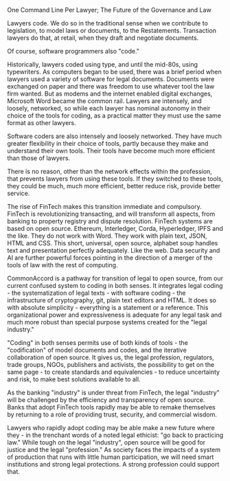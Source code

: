 One Command Line Per Lawyer; The Future of the Governance and Law

Lawyers code.  We do so in the traditional sense when we contribute to legislation, to model laws or documents, to the Restatements.  Transaction lawyers do that, at retail, when they draft and negotiate documents. 

Of course, software programmers also "code."  

Historically, lawyers coded using type, and until the mid-80s, using typewriters.  As computers began to be used, there was a brief period when lawyers used a variety of software for legal documents.  Documents were exchanged on paper and there was freedom to use whatever tool the law firm wanted.  But as modems and the internet enabled digital exchanges, Microsoft Word became the common rail.  Lawyers are intensely, and loosely, networked, so while each lawyer has nominal autonomy in their choice of the tools for coding, as a practical matter they must use the same format as other lawyers.

Software coders are also intensely and loosely networked.  They have much greater flexibility in their choice of tools, partly because they make and understand their own tools.  Their tools have become much more efficient than those of lawyers. 

There is no reason, other than the network effects within the profession, that prevents lawyers from using these tools.  If they switched to these tools, they could be much, much more efficient, better reduce risk, provide better service.

The rise of FinTech makes this transition immediate and compulsory.  FinTech is revolutionizing transacting, and will transform all aspects, from banking to property registry and dispute resolution.  FinTech systems are based on open source.   Ethereum, Interledger, Corda, Hyperledger, IPFS and the like.  They do not work with Word.  They work with plain text, JSON, HTML and CSS.  This short, universal, open source, alphabet soup handles text and presentation perfectly adequately.  Like the web.  Data security and AI are further powerful forces pointing in the direction of a merger of the tools of law with the rest of computing. 

CommonAccord is a pathway for transition of legal to open source, from our current confused system to coding in both senses.  It integrates legal coding - the systematization of legal texts - with software coding - the infrastructure of cryptography, git, plain text editors and HTML.  It does so with absolute simplicity - everything is a statement or a reference.  This organizational power and expressiveness is adequate for any legal task and much more robust than special purpose systems created for the "legal industry."

"Coding" in both senses permits use of both kinds of tools - the "codification" of model documents and codes, and the iterative collaboration of open source.  It gives us, the legal profession, regulators, trade groups, NGOs, publishers and activists, the possibility to get on the same page - to create standards and equivalencies - to reduce uncertainty and risk, to make best solutions available to all.

As the banking "industry" is under threat from FinTech, the legal "industry" will be challenged by the efficiency and transparency of open source.  Banks that adopt FinTech tools rapidly may be able to remake themselves by returning to a role of providing trust, security, and commercial wisdom. 

Lawyers who rapidly adopt coding may be able make a new future where they - in the trenchant words of a noted legal ethicist:  "go back to practicing law."  While tough on the legal "industry", open source will be good for justice and the legal "profession."  As society faces the impacts of a system of production that runs with little human participation, we will need smart institutions and strong legal protections.  A strong profession could support that.




